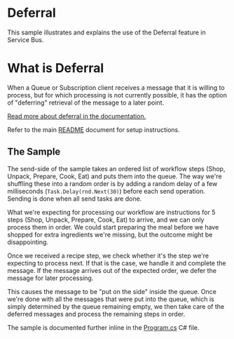 # Deferral

This sample illustrates and explains the use of the Deferral feature in Service
Bus.  

# What is Deferral

When a Queue or Subscription client receives a message that it is willing to
process, but for which processing is not currently possible, it has the option
of "deferring" retrieval of the message to a later point. 

[Read more about deferral in the documentation.][1]

Refer to the main [README](../README.md) document for setup instructions. 

## The Sample

The send-side of the sample takes an ordered list of workflow steps (Shop,
Unpack, Prepare, Cook, Eat) and puts them into the queue. The way we're
shuffling these into a random order is by adding a random delay of a few
milliseconds (```Task.Delay(rnd.Next(30)```) before each send operation. Sending
is done when all send tasks are done.

What we're expecting for processing our workflow are instructions for 5 steps
(Shop, Unpack, Prepare, Cook, Eat) to arrive, and we can only process them in
order. We could start preparing the meal before we have shopped for extra
ingredients we're missing, but the outcome might be disappointing.  

Once we received a recipe step, we check whether it's the step we're expecting
to process next. If that is the case, we handle it and complete the message. If
the message arrives out of the expected order, we defer the message for later
processing.

This causes the message to be "put on the side" inside the queue. Once we're
done with all the messages that were put into the queue, which is simply
determined by the queue remaining empty, we then take care of the
deferred messages and process the remaining steps in order. 

The sample is documented further inline in the [Program.cs](Program.cs) C# file.


[1]: https://docs.microsoft.com/azure/service-bus-messaging/message-deferral